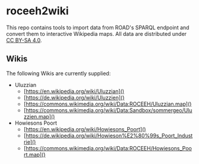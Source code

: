 # roceeh2wiki
This repo contains tools to import data from ROAD's SPARQL endpoint and convert them to interactive Wikipedia maps. All data are distributed under [CC BY-SA 4.0](https://www.roceeh.uni-tuebingen.de/roadweb/smarty_data_use_policy.php).

## Wikis
The following Wikis are currently supplied:
* Uluzzian
	* [https://en.wikipedia.org/wiki/Uluzzian]()
	* [https://de.wikipedia.org/wiki/Uluzzien]()
	* [https://commons.wikimedia.org/wiki/Data:ROCEEH/Uluzzian.map]()
	* [https://commons.wikimedia.org/wiki/Data:Sandbox/sommergeo/Uluzzien.map]()
* Howiesons Poort
	* [https://en.wikipedia.org/wiki/Howiesons_Poort]()
	* [https://de.wikipedia.org/wiki/Howieson%E2%80%99s_Poort_Industrie]()
	* [https://commons.wikimedia.org/wiki/Data:ROCEEH/Howiesons_Poort.map]()
